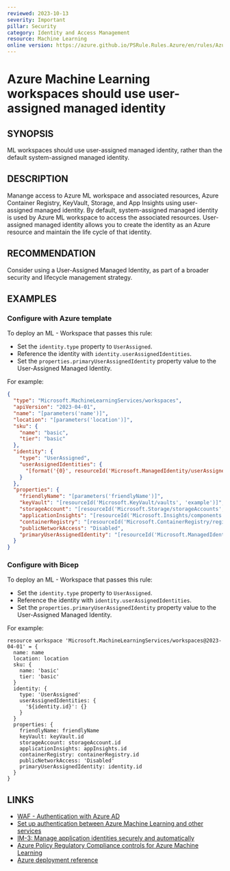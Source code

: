 ```yaml
---
reviewed: 2023-10-13
severity: Important
pillar: Security
category: Identity and Access Management
resource: Machine Learning
online version: https://azure.github.io/PSRule.Rules.Azure/en/rules/Azure.ML.UserManagedIdentity/
---
```


# Azure Machine Learning workspaces should use user-assigned managed identity

## SYNOPSIS

ML workspaces should use user-assigned managed identity, rather than the default system-assigned managed identity.

## DESCRIPTION

Manange access to Azure ML workspace and associated resources, Azure Container Registry, KeyVault, Storage, and App Insights using user-assigned managed identity.
By default, system-assigned managed identity is used by Azure ML workspace to access the associated resources.
User-assigned managed identity allows you to create the identity as an Azure resource and maintain the life cycle of that identity.

## RECOMMENDATION

Consider using a User-Assigned Managed Identity, as part of a broader security and lifecycle management strategy.

## EXAMPLES

### Configure with Azure template

To deploy an ML - Workspace that passes this rule:

- Set the `identity.type` property to `UserAssigned`.
- Reference the identity with `identity.userAssignedIdentities`.
- Set the `properties.primaryUserAssignedIdentity` property value to the User-Assigned Managed Identity.

For example:

```json
{
  "type": "Microsoft.MachineLearningServices/workspaces",
  "apiVersion": "2023-04-01",
  "name": "[parameters('name')]",
  "location": "[parameters('location')]",
  "sku": {
    "name": "basic",
    "tier": "basic"
  },
  "identity": {
    "type": "UserAssigned",
    "userAssignedIdentities": {
      "[format('{0}', resourceId('Microsoft.ManagedIdentity/userAssignedIdentities', 'example'))]": {}
    }
  },
  "properties": {
    "friendlyName": "[parameters('friendlyName')]",
    "keyVault": "[resourceId('Microsoft.KeyVault/vaults', 'example')]",
    "storageAccount": "[resourceId('Microsoft.Storage/storageAccounts', 'example')]",
    "applicationInsights": "[resourceId('Microsoft.Insights/components', 'example')]",
    "containerRegistry": "[resourceId('Microsoft.ContainerRegistry/registries', 'example')]",
    "publicNetworkAccess": "Disabled",
    "primaryUserAssignedIdentity": "[resourceId('Microsoft.ManagedIdentity/userAssignedIdentities', 'example')]"
  }
}
```

### Configure with Bicep

To deploy an ML - Workspace that passes this rule:

- Set the `identity.type` property to `UserAssigned`.
- Reference the identity with `identity.userAssignedIdentities`.
- Set the `properties.primaryUserAssignedIdentity` property value to the User-Assigned Managed Identity.

For example:

```bicep
resource workspace 'Microsoft.MachineLearningServices/workspaces@2023-04-01' = {
  name: name
  location: location
  sku: {
    name: 'basic'
    tier: 'basic'
  }
  identity: {
    type: 'UserAssigned'
    userAssignedIdentities: {
      '${identity.id}': {}
    }
  }
  properties: {
    friendlyName: friendlyName
    keyVault: keyVault.id
    storageAccount: storageAccount.id
    applicationInsights: appInsights.id
    containerRegistry: containerRegistry.id
    publicNetworkAccess: 'Disabled'
    primaryUserAssignedIdentity: identity.id
  }
}
```

## LINKS

- [WAF - Authentication with Azure AD](https://learn.microsoft.com/azure/well-architected/security/design-identity-authentication)
- [Set up authentication between Azure Machine Learning and other services](https://learn.microsoft.com/azure/machine-learning/how-to-identity-based-service-authentication)
- [IM-3: Manage application identities securely and automatically](https://learn.microsoft.com/security/benchmark/azure/baselines/machine-learning-service-security-baseline#im-3-manage-application-identities-securely-and-automatically)
- [Azure Policy Regulatory Compliance controls for Azure Machine Learning](https://learn.microsoft.com/azure/machine-learning/security-controls-policy)
- [Azure deployment reference](https://learn.microsoft.com/azure/templates/microsoft.machinelearningservices/workspaces#workspaceproperties)
